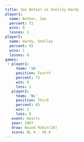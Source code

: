```yaml
---
title: Jan Betker vs Shelley Hardy
player1:              
  name: Betker, Jan   
  percent: 72         
  wins: 0             
  losses: 1           
player2:              
  name: Hardy, Shelley
  percent: 65         
  wins: 1             
  losses: 0           
games:
 - player1:          
     team: 'SK'      
     position: Fourth
     percent: 72     
     win: 0          
     loss: 1         
   player2:         
     team: 'NL'     
     position: Third
     percent: 65    
     win: 1         
     loss: 0        
   event: Hearts        
   year: 2007           
   draw: Round Robin(10)
   score: NL 9 - SK 6   
---
```

